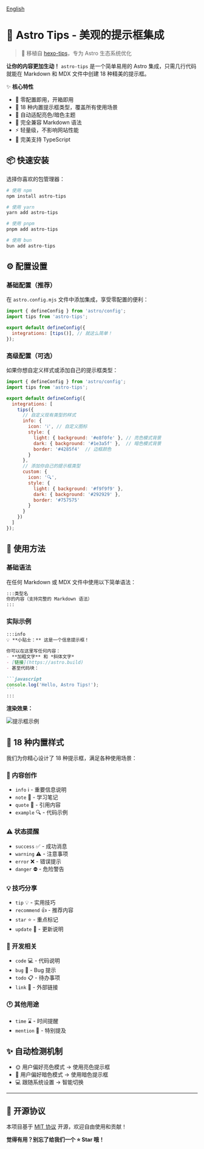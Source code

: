 
[English](README_EN.md)
# 🎨 Astro Tips - 美观的提示框集成

> 🌟 移植自 [hexo-tips](https://github.com/xingwangzhe/hexo-tips)，专为 Astro 生态系统优化

**让你的内容更加生动！** `astro-tips` 是一个简单易用的 Astro 集成，只需几行代码就能在 Markdown 和 MDX 文件中创建 18 种精美的提示框。

✨ **核心特性**
- 🚀 零配置即用，开箱即用
- 🎨 18 种内置提示框类型，覆盖所有使用场景
- 🌙 自动适配亮色/暗色主题
- 📝 完全兼容 Markdown 语法
- ⚡ 轻量级，不影响网站性能
- 🎯 完美支持 TypeScript

## 📦 快速安装

选择你喜欢的包管理器：

```bash
# 使用 npm
npm install astro-tips

# 使用 yarn  
yarn add astro-tips

# 使用 pnpm
pnpm add astro-tips

# 使用 bun
bun add astro-tips
```

## ⚙️ 配置设置

### 基础配置（推荐）

在 `astro.config.mjs` 文件中添加集成，享受零配置的便利：

```js
import { defineConfig } from 'astro/config';
import tips from 'astro-tips';

export default defineConfig({
  integrations: [tips()], // 就这么简单！
});
```

### 高级配置（可选）

如果你想自定义样式或添加自己的提示框类型：

```js
import { defineConfig } from 'astro/config';
import tips from 'astro-tips';

export default defineConfig({
  integrations: [
    tips({
      // 自定义现有类型的样式
      info: {
        icon: 'ℹ️', // 自定义图标
        style: {
          light: { background: '#e8f0fe' }, // 亮色模式背景
          dark: { background: '#1e3a5f' },  // 暗色模式背景
          border: '#4285f4'  // 边框颜色
        }
      },
      // 添加你自己的提示框类型
      custom: {
        icon: '🔍',
        style: {
          light: { background: '#f9f9f9' },
          dark: { background: '#292929' },
          border: '#757575'
        }
      }
    })
  ]
});
```

## 🚀 使用方法

### 基础语法

在任何 Markdown 或 MDX 文件中使用以下简单语法：

````markdown
:::类型名
你的内容（支持完整的 Markdown 语法）
:::
````

### 实际示例

````markdown
:::info
💡 **小贴士：** 这是一个信息提示框！

你可以在这里写任何内容：
- **加粗文字** 和 *斜体文字*
- [链接](https://astro.build)
- 甚至代码块：

```javascript
console.log('Hello, Astro Tips!');
```
:::
````

**渲染效果：**

![提示框示例](show.webp)

## 🎨 18 种内置样式

我们为你精心设计了 18 种提示框，满足各种使用场景：

### 📝 内容创作
- `info` ℹ️ - 重要信息说明
- `note` 📝 - 学习笔记
- `quote` 💭 - 引用内容
- `example` 🔍 - 代码示例

### ⚠️ 状态提醒  
- `success` ✅ - 成功消息
- `warning` ⚠️ - 注意事项
- `error` ❌ - 错误提示
- `danger` ⛔ - 危险警告

### 💡 技巧分享
- `tip` 💡 - 实用技巧
- `recommend` 👍 - 推荐内容
- `star` ⭐ - 重点标记
- `update` 🔄 - 更新说明

### 🔧 开发相关
- `code` 💻 - 代码说明
- `bug` 🐛 - Bug 提示
- `todo` 📋 - 待办事项
- `link` 🔗 - 外部链接

### 🕐 其他用途
- `time` ⌛ - 时间提醒
- `mention` 💬 - 特别提及


## ✨ 自动检测机制
- 🌞 用户偏好亮色模式 → 使用亮色提示框
- 🌙 用户偏好暗色模式 → 使用暗色提示框  
- 💻 跟随系统设置 → 智能切换

---

## 📄 开源协议

本项目基于 [MIT 协议](LICENSE) 开源，欢迎自由使用和贡献！

**觉得有用？别忘了给我们一个 ⭐ Star 哦！**
